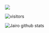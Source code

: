 ![](https://i.imgur.com/IeItZwr.jpg)


![visitors](https://visitor-badge.glitch.me/badge?page_id=jaaiiriillo.jaaiiriilloo)


![Jairo github stats](https://github-readme-stats.vercel.app/api?username=jaaiiriilloo&show_icons=true&title_color=#1D8348&icon_color=#1D8348&text_color=#1D8348&bg_color=#1D8348)




